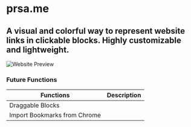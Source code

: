 # prsa.me

## A visual and colorful way to represent website links in clickable blocks. Highly customizable and lightweight.

![Website Preview](https://prsa.me/prsa.me.png)

### Future Functions

| Functions            | Description              |
| ---------------- | :----------------- |
| Draggable Blocks       |     |
| Import Bookmarks from Chrome           |     |